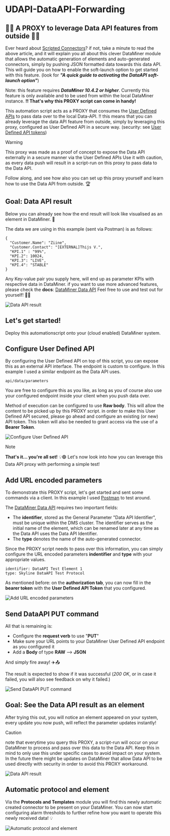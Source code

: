 # UDAPI-DataAPI-Forwarding

## 🥁🥁 A PROXY to leverage Data API features from outside 🥁🥁

Ever heard about [Scripted Connectors](https://community.dataminer.services/scripted-connectors-are-here/)?
if not, take a minute to read the above article, and it will explain you all about this clever DataMiner module that allows the automatic generation of elements and auto-generated connectors, simply by pushing JSON formatted data towards this data API.
This will guide you on how to enable the soft-launch option to get started with this feature. (look for _**"A quick guide to activating the DataAPI soft-launch option"**_)

Note: this feature requires _**DataMiner 10.4.2 or higher**_.
Currently this feature is only available and to be used from within the local DataMiner instance.  **!! That's why this PROXY script can come in handy!**


This automation script acts as a PROXY that consumes the [User Defined APIs](https://docs.dataminer.services/user-guide/Advanced_Modules/User-Defined_APIs/UD_APIs.html) to pass data over to the local Data-API.
!! this means that you can already leverage the data API feature from outside, simply by leveraging this proxy, configured as User Defined API in a secure way. (security: see [User Defined API tokens](https://docs.dataminer.services/user-guide/Advanced_Modules/User-Defined_APIs/UD_APIs_Viewing_in_Cube.html))

> [!WARNING]
> This proxy was made as a proof of concept to expose the Data API externally in a secure manner via the User Defined APIs
> Use it with caution, as every data push will result in a script-run on this proxy to pass data to the Data API.

Follow along, and see how also you can set up this proxy yourself and learn how to use the Data API from outside. 🏆

## Goal: Data API result
Below you can already see how the end result will look like visualised as an element in DataMiner. 🔎

The data we are using in this example (sent via Postman) is as follows:

```
{
  "Customer.Name": "Ziine",
  "Customer.Contact": "[EXTERNAL]Thijs V.",
  "KPI.1" : "99%",
  "KPI.2": 10024,
  "KPI.3": "LIVE",
  "KPI.4": "STABLE"
}
```

Any Key-value pair you supply here, will end up as parameter KPIs with respective data in DataMiner.
if you want to use more advanced features, please check the **docs**: [DataMiner Data API](https://docs.dataminer.services/user-guide/Advanced_Modules/Data_Sources/Data_API.html)
Feel free to use and test out for yourself!  🤖🤖

![Data API result](/Documentation/1_5_DataAPI%20Test%20Element%201.png "Data API Element result")

## Let's get started!
Deploy this automationscript onto your (cloud enabled) DataMiner system. 

## Configure User Defined API
By configuring the User Defined API on top of this script, you can expose this as an external API interface. 
The endpoint is custom to configure.  In this example I used a similar endpoint as the  Data API uses.

```
api/data/parameters
```

You are free to configure this as you like, as long as you of course also use your configured endpoint inside your client when you push data over.

Method of execution can be configured to use **Raw body**. This will allow the content to be picked up by this PROXY script.
in order to make this User Defined API secured, please go ahead and configure an existing (or new) API token.
This token will also be needed to grant access via the use of a **Bearer Token**.

![Configure User Defined API](/Documentation/2_configure_API.png "Configure User Defined API")


> [!NOTE]
> **That's it... you're all set!** 💡🟢
> Let's now look into how you can leverage this Data API proxy with performing a simple test!

## Add URL encoded parameters
To demonstrate this PROXY script, let's get started and sent some commands via a client.
In this example I used [Postman](https://www.postman.com/) to test around.

The [DataMiner Data API](https://docs.dataminer.services/user-guide/Advanced_Modules/Data_Sources/Data_API.html) requires two important fields:
- The **identifier**, stored as the General Parameter "Data API Identifier", must be unique within the DMS cluster. The identifier serves as the initial name of the element, which can be renamed later at any time as the Data API uses the Data API Identifier.
- The **type** denotes the name of the auto-generated connector.

Since the PROXY script needs to pass over this information, you can simply configure the URL encoded parameters **indentifier** and **type** with your appropriate values.

```
identifier: DataAPI Test Element 1
type: Skyline DataAPI Test Protocol
```

As mentioned before: on the **authorization tab**, you can now fill in the **bearer token** with the **User Defined API Token** that you configured.

![Add URL encoded parameters](/Documentation/3_URL_encoded_parameters.png "Add URL encoded parameters")

## Send DataAPI PUT command
All that is remaining is:
- Configure the **request verb** to use "**PUT**"
- Make sure your URL points to your DataMiner User Defined API endpoint as you configured it
- Add a **Body** of type **RAW** --> **JSON**
   
And simply fire away!  ✈️📤

The result is expected to show if it was successful (_200 OK_, or in case it failed, you will also see feedback on why it failed.)

![Send DataAPI PUT command](/Documentation/4_Send_DataAPI_PUT_command.png "Send DataAPI PUT command")

## Goal: See the Data API result as an element
After trying this out, you will notice an element appeared on your system, every update you now push, will reflect the parameter updates instantly!

> [!CAUTION]
> note that everytime you query this PROXY, a script-run will occur on your DataMiner to process and pass over this data to the Data API.
> Keep this in mind to only use this under specific cases to avoid impact on your system.
> In the future there might be updates on DataMiner that allow Data API to be used directly with security in order to avoid this PROXY workaround.

![Data API result](/Documentation/1_5_DataAPI%20Test%20Element%201.png "Data API Element result")

## Automatic protocol and element
Via the **Protocols and Templates** module you will find this newly automatic created connector to be present on your DataMiner.
You can now start configuring alarm thresholds to further refine how you want to operate this newly received data! 💡

![Automatic protocol and element](/Documentation/6_Automatic%20protocol%20and%20element.png "Automatic protocol and element")
